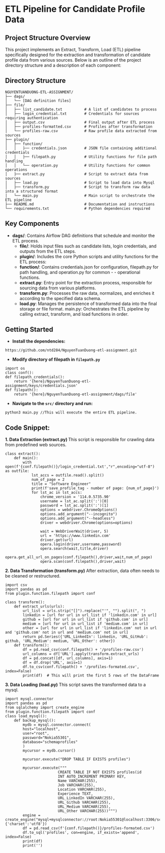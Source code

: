 # ETL Pipeline for Candidate Profile Data

## Project Structure Overview

This project implements an Extract, Transform, Load (ETL) pipeline specifically designed for the extraction and transformation of candidate profile data from various sources. Below is an outline of the project directory structure and a description of each component:

## Directory Structure
```
NGUYENTUANDUONG-ETL-ASSIGNMENT/
├── dags/
│   └── [DAG definition files]
├── file/
│   ├── list_candidate.txt          # A list of candidates to process
│   ├── login_credential.txt        # Credentials for sources requiring authentication
│   ├── output.csv                  # Final output after ETL process
│   ├── profiles-formatted.csv      # Profiles after transformation
│   └── profiles-raw.csv            # Raw profile data extracted from sources
├── plugin/
│   ├── function/
│   │   ├── credentials.json        # JSON file containing additional credentials
│   │   ├── filepath.py             # Utility functions for file path handling
│   │   └── operation.py            # Utility functions for common operations
│   ├── extract.py                  # Script to extract data from sources
│   ├── load.py                     # Script to load data into Mysql
│   ├── transform.py                # Script to transform raw data into a structured format
│   └── main.py                     # Main script to orchestrate the ETL pipeline
├── README.md                       # Documentation and instructions
└── requirements.txt                # Python dependencies required
```
## Key Components

- <b>dags/</b>: Contains Airflow DAG definitions that schedule and monitor the ETL process.
    - <b>file/</b>: Holds input files such as candidate lists, login credentials, and outputs from the ETL steps.
    - <b>plugin/</b>: Includes the core Python scripts and utility functions for the ETL process:
    - <b>function/</b>: Contains credentials.json for configuration, filepath.py for path handling, and operation.py for common - - operational functions.
    - <b>extract.py</b>: Entry point for the extraction process, responsible for sourcing data from various platforms.
    - <b>transform.py</b>: Processes the raw data, normalizes, and enriches it according to the specified data schema.
    - <b>load.py</b>: Manages the persistence of transformed data into the final storage or file format.
main.py: Orchestrates the ETL pipeline by calling extract, transform, and load functions in order.

## Getting Started
- <b>Install the dependencies:</b>
```
https://github.com/ntd284/NguyenTuanDuong-etl-assignment.git
```

- <b>Modify directory of filepath in `filepath.py`</b>
```
import os
class conf():
def filepath_credentials():
    return '{here}/NguyenTuanDuong-etl-assignment/keys/credentials.json'
def filepath():
    return '{here}/NguyenTuanDuong-etl-assignment/dags/file'
```
- <b> Navigate to the `src/` directory and run:</b>
```
python3 main.py //This will execute the entire ETL pipeline.
```

## Code Snippet:

<b>1. Data Extraction (extract.py) </b>
This script is responsible for crawling data from predefined web sources.

```
class extract():
    def main():
        with open(f'{conf.filepath()}/login_credential.txt',"r",encoding="utf-8") as outfile:
            lst_accs = outfile.read().split()
            num_of_page = 2
            title = "Software Engineer"
            print(f'save_profile_tag - number of page: {num_of_page}')
            for lst_ac in lst_accs:
                chrome_version = '114.0.5735.90'
                username = lst_ac.split(':')[0]
                password = lst_ac.split(':')[1]
                options = webdriver.ChromeOptions()
                options.add_argument("--incognito")
                options.add_argument("--headless")
                driver = webdriver.Chrome(options=options)
    
                wait = WebDriverWait(driver, 5)
                url = 'https://www.linkedin.com'
                driver.get(url)
                opera.login(driver,username,password)
                opera.search(wait,title,driver)
                opera.get_all_url_on_pages(conf.filepath(),driver,wait,num_of_page)
                opera.scan(conf.filepath(),driver,wait)

```

<b>2. Data Transformation (transform.py)</b>
After extraction, data often needs to be cleaned or restructured.

```
import csv
import pandas as pd
from plugin.function.filepath import conf

class transform():
    def extract_urls(urls):
        url_list = urls.strip("[]").replace("'", "").split(", ")
        linkedin = [url for url in url_list if 'linkedin.com' in url]
        github = [url for url in url_list if 'github.com' in url]
        medium = [url for url in url_list if 'medium.com' in url]
        other = [url for url in url_list if 'linkedin.com' not in url and 'github.com' not in url and 'medium.com' not in url]
        return pd.Series({'URL_LinkedIn': linkedin, 'URL_GitHub': github, 'URL_Medium': medium, 'URL_Other': other})
    def transform():
        df = pd.read_csv(conf.filepath() + '/profiles-raw.csv')
        url_columns = df['URL'].apply(transform.extract_urls)
        df = pd.concat([df, url_columns], axis=1)
        df = df.drop('URL', axis=1)
        df.to_csv(conf.filepath() + '/profiles-formated.csv', index=False)
        print(df)  # This will print the first 5 rows of the DataFrame

```

<b>3. Data Loading (load.py)</b>
This script saves the transformed data to a mysql.
```
import mysql.connector
import pandas as pd
from sqlalchemy import create_engine
from plugin.function.filepath import conf
class load_mysql():
    def backup_mysql():
        mydb = mysql.connector.connect(
        host="localhost",
        user="root",
        password="Nokia55301",
        database="schemaprofiles"
        )
        mycursor = mydb.cursor()

        mycursor.execute("DROP TABLE IF EXISTS profiles")

        mycursor.execute(""" 
                        CREATE TABLE IF NOT EXISTS profiles(id 
                        INT AUTO_INCREMENT PRIMARY KEY, 
                        Name VARCHAR(255), 
                        Job VARCHAR(255),
                        Location VARCHAR(255),
                        Experience TEXT,
                        URL_LinkedIn VARCHAR(255),
                        URL_Github VARCHAR(255),
                        URL_Medium VARCHAR(255),
                        URL_Other VARCHAR(255))""")
        engine = create_engine("mysql+mysqlconnector://root:Nokia55301@localhost:3306/schemaprofiles",connect_args={'charset':'utf8'})
        df = pd.read_csv(f'{conf.filepath()}/profiles-formated.csv')
        df.to_sql('profiles', con=engine, if_exists='append', index=False)
        print(df)
        print('')
```

